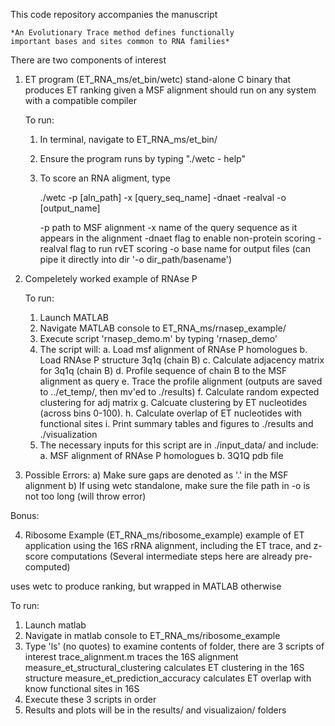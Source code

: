 This code repository accompanies the manuscript

	*An Evolutionary Trace method defines functionally
	important bases and sites common to RNA families*

There are two components of interest

1. ET program (ET_RNA_ms/et_bin/wetc)
	stand-alone C binary that produces ET ranking given a MSF alignment
	should run on any system with a compatible compiler		
			
	To run:
	1) In terminal, navigate to ET_RNA_ms/et_bin/
	2) Ensure the program runs by typing "./wetc - help"
	3) To score an RNA aligment, type
	
		./wetc -p [aln_path] -x [query_seq_name] -dnaet -realval -o [output_name]

		-p 		path to MSF alignment
		-x 		name of the query sequence as it appears in the alignment
		-dnaet		flag to enable non-protein scoring
		-realval	flag to run rvET scoring
		-o		base name for output files (can pipe it directly
          into dir '-o dir_path/basename')

2. Compeletely worked example of RNAse P

   To run:
   1. Launch MATLAB
   2. Navigate MATLAB console to ET_RNA_ms/rnasep_example/
   3. Execute script 'rnasep_demo.m' by typing 'rnasep_demo'
   4. The script will:
      a. Load msf alignment of RNAse P homologues
      b. Load RNAse P structure 3q1q (chain B)
      c. Calculate adjacency matrix for 3q1q (chain B)
      d. Profile sequence of chain B to the MSF alignment as query 
      e. Trace the profile alignment
           (outputs are saved to ../et_temp/, then mv'ed
            to ./results) 
      f. Calculate random expected clustering for adj matrix
      g. Calcuate clustering by ET nucleotides (across bins 0-100).
      h. Calculate overlap of ET nucleotides with functional sites
      i. Print summary tables and figures to ./results and ./visualization
   5. The necessary inputs for this script are in ./input_data/
      and include:
      a. MSF alignment of RNAse P homologues
      b. 3Q1Q pdb file

3. Possible Errors:
    a) Make sure gaps are denoted as '.' in the MSF alignment
    b) If using wetc standalone, make sure the file path in -o
       is not too long (will throw error)


Bonus:

4. Ribosome Example (ET_RNA_ms/ribosome_example)
  example of ET application using the 16S rRNA alignment,
  including the ET trace, and z-score computations
  (Several intermediate steps here are already pre-computed)
  
  uses wetc to produce ranking, but wrapped in MATLAB otherwise

  To run:
  1) Launch matlab
  2) Navigate in matlab console to ET_RNA_ms/ribosome_example
  3) Type 'ls' (no quotes) to examine contents of folder, there are 3 scripts of interest
    trace_alignment.m     traces the 16S alignment
    measure_et_structural_clustering  calculates ET clustering in the 16S structure
    measure_et_prediction_accuracy    calculates ET overlap with know functional sites in 16S
  4) Execute these 3 scripts in order
  5) Results and plots will be in the results/ and visualizaion/ folders

